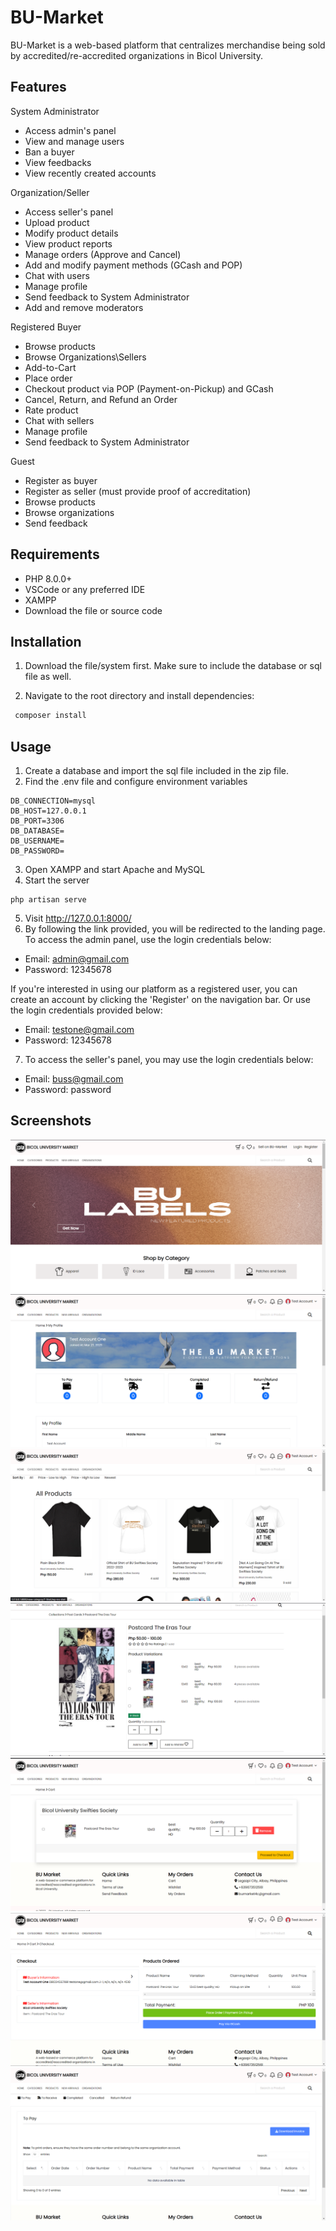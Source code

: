 
# BU-Market 

BU-Market is a web-based platform that centralizes merchandise being sold by accredited/re-accredited organizations in Bicol University. 
## Features

System Administrator
- Access admin's panel
- View and manage users
- Ban a buyer
- View feedbacks
- View recently created accounts


Organization/Seller
- Access seller's panel
- Upload product
- Modify product details
- View product reports
- Manage orders (Approve and Cancel)
- Add and modify payment methods (GCash and POP)
- Chat with users
- Manage profile
- Send feedback to System Administrator
- Add and remove moderators

Registered Buyer
- Browse products
- Browse Organizations\Sellers
- Add-to-Cart
- Place order
- Checkout product via POP (Payment-on-Pickup) and GCash
- Cancel, Return, and Refund an Order
- Rate product
- Chat with sellers
- Manage profile 
- Send feedback to System Administrator

Guest 
- Register as buyer
- Register as seller (must provide proof of accreditation)
- Browse products
- Browse organizations
- Send feedback

## Requirements
- PHP 8.0.0+
- VSCode or any preferred IDE
- XAMPP 
- Download the file or source code 
## Installation

1. Download the file/system first. Make sure to include the database or sql file as well. 

2. Navigate to the root directory and install dependencies:
```bash
 composer install
```


    
## Usage
1. Create a database and import the sql file included in the zip file. 
2. Find the .env file and configure environment variables
```
DB_CONNECTION=mysql
DB_HOST=127.0.0.1
DB_PORT=3306
DB_DATABASE=
DB_USERNAME=
DB_PASSWORD=
```
3. Open XAMPP and start Apache and MySQL
4. Start the server
```
php artisan serve
```
5. Visit http://127.0.0.1:8000/
6. By following the link provided, you will be redirected to the landing page. To access the admin panel, use the login credentials below:
- Email: admin@gmail.com
- Password: 12345678

If you're interested in using our platform as a registered user, you can create an account by clicking the 'Register' on the navigation bar. Or use the login credentials provided below: 
- Email: testone@gmail.com
- Password: 12345678

7. To access the seller's panel, you may use the login credentials below: 
- Email: buss@gmail.com
- Password: password

## Screenshots
![App Screenshot](https://github.com/redroror/screenshots-bu-market/blob/0bc9f48b82971e4912e3e3991bd4100fe02375fb/Landing%20Page.png)
![App Screenshot](https://github.com/redroror/screenshots-bu-market/blob/main/Profile.png)
![App Screenshot](https://github.com/redroror/screenshots-bu-market/blob/main/Products.png)
![App Screenshot](https://github.com/redroror/screenshots-bu-market/blob/main/PRoduct%20View.png)
![App Screenshot](https://github.com/redroror/screenshots-bu-market/blob/main/Cart.png)
![App Screenshot](https://github.com/redroror/screenshots-bu-market/blob/main/Checkout%20Page.png)
![App Screenshot](https://github.com/redroror/screenshots-bu-market/blob/main/Order%20Page.png)

